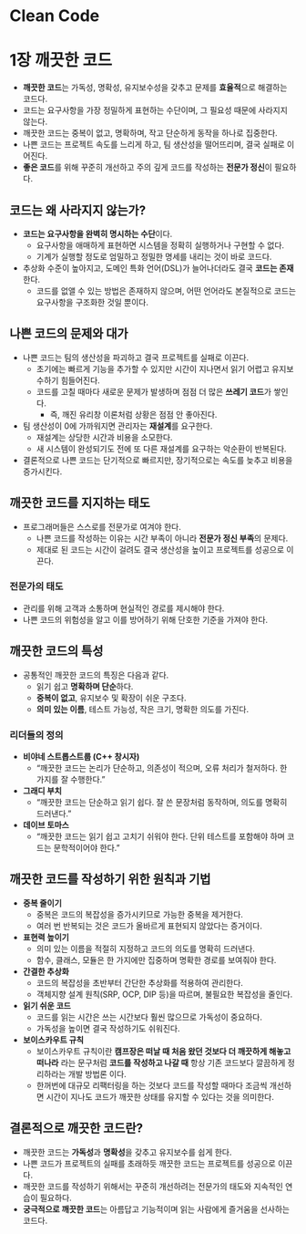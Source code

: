 # Clean Code

# 1장 깨끗한 코드

- **깨끗한 코드**는 가독성, 명확성, 유지보수성을 갖추고 문제를 **효율적**으로 해결하는 코드다.
- 코드는 요구사항을 가장 정밀하게 표현하는 수단이며, 그 필요성 때문에 사라지지 않는다.
- 깨끗한 코드는 중복이 없고, 명확하며, 작고 단순하게 동작을 하나로 집중한다.
- 나쁜 코드는 프로젝트 속도를 느리게 하고, 팀 생산성을 떨어뜨리며, 결국 실패로 이어진다.
- **좋은 코드**를 위해 꾸준히 개선하고 주의 깊게 코드를 작성하는 **전문가 정신**이 필요하다.

## 코드는 왜 사라지지 않는가?

- **코드는 요구사항을 완벽히 명시하는 수단**이다.
    - 요구사항을 애매하게 표현하면 시스템을 정확히 실행하거나 구현할 수 없다.
    - 기계가 실행할 정도로 엄밀하고 정밀한 명세를 내리는 것이 바로 코드다.
- 추상화 수준이 높아지고, 도메인 특화 언어(DSL)가 늘어나더라도 결국 **코드는 존재**한다.
    - 코드를 없앨 수 있는 방법은 존재하지 않으며, 어떤 언어라도 본질적으로 코드는 요구사항을 구조화한 것일 뿐이다.

## **나쁜 코드의 문제와 대가**

- 나쁜 코드는 팀의 생산성을 파괴하고 결국 프로젝트를 실패로 이끈다.
    - 초기에는 빠르게 기능을 추가할 수 있지만 시간이 지나면서 읽기 어렵고 유지보수하기 힘들어진다.
    - 코드를 고칠 때마다 새로운 문제가 발생하며 점점 더 많은 **쓰레기 코드**가 쌓인다.
        - 즉, 깨진 유리창 이론처럼 상황은 점점 안 좋아진다.
- 팀 생산성이 0에 가까워지면 관리자는 **재설계**를 요구한다.
    - 재설계는 상당한 시간과 비용을 소모한다.
    - 새 시스템이 완성되기도 전에 또 다른 재설계를 요구하는 악순환이 반복된다.
- 결론적으로 나쁜 코드는 단기적으로 빠르지만, 장기적으로는 속도를 늦추고 비용을 증가시킨다.

## **깨끗한 코드를 지지하는 태도**

- 프로그래머들은 스스로를 전문가로 여겨야 한다.
    - 나쁜 코드를 작성하는 이유는 시간 부족이 아니라 **전문가 정신 부족**의 문제다.
    - 제대로 된 코드는 시간이 걸려도 결국 생산성을 높이고 프로젝트를 성공으로 이끈다.

### **전문가의 태도**

- 관리를 위해 고객과 소통하며 현실적인 경로를 제시해야 한다.
- 나쁜 코드의 위험성을 알고 이를 방어하기 위해 단호한 기준을 가져야 한다.

## **깨끗한 코드의 특성**

- 공통적인 깨끗한 코드의 특징은 다음과 같다.
    - 읽기 쉽고 **명확하며 단순**하다.
    - **중복이 없고**, 유지보수 및 확장이 쉬운 구조다.
    - **의미 있는 이름**, 테스트 가능성, 작은 크기, 명확한 의도를 가진다.

### **리더들의 정의**

- **비야네 스트롭스트룹 (C++ 창시자)**
    - “깨끗한 코드는 논리가 단순하고, 의존성이 적으며, 오류 처리가 철저하다. 한 가지를 잘 수행한다.”
- **그래디 부치**
    - “깨끗한 코드는 단순하고 읽기 쉽다. 잘 쓴 문장처럼 동작하며, 의도를 명확히 드러낸다.”
- **데이브 토마스**
    - “깨끗한 코드는 읽기 쉽고 고치기 쉬워야 한다. 단위 테스트를 포함해야 하며 코드는 문학적이어야 한다.”

## **깨끗한 코드를 작성하기 위한 원칙과 기법**

- **중복 줄이기**
    - 중복은 코드의 복잡성을 증가시키므로 가능한 중복을 제거한다.
    - 여러 번 반복되는 것은 코드가 올바르게 표현되지 않았다는 증거이다.
- **표현력 높이기**
    - 의미 있는 이름을 적절히 지정하고 코드의 의도를 명확히 드러낸다.
    - 함수, 클래스, 모듈은 한 가지에만 집중하며 명확한 경로를 보여줘야 한다.
- **간결한 추상화**
    - 코드의 복잡성을 초반부터 간단한 추상화를 적용하여 관리한다.
    - 객체지향 설계 원칙(SRP, OCP, DIP 등)을 따르며, 불필요한 복잡성을 줄인다.
- **읽기 쉬운 코드**
    - 코드를 읽는 시간은 쓰는 시간보다 훨씬 많으므로 가독성이 중요하다.
    - 가독성을 높이면 결국 작성하기도 쉬워진다.
- **보이스카우트 규칙**
    - 보이스카우트 규칙이란 **캠프장은 떠날 때 처음 왔던 것보다 더 깨끗하게 해놓고 떠나라** 라는 문구처럼 **코드를 작성하고 나갈 때** 항상 기존 코드보다 깔끔하게 정리하라는 개발 방법론 이다.
    - 한꺼번에 대규모 리팩터링을 하는 것보다 코드를 작성할 때마다 조금씩 개선하면 시간이 지나도 코드가 깨끗한 상태를 유지할 수 있다는 것을 의미한다.

## 결론적으로 깨끗한 코드란?

- 깨끗한 코드는 **가독성**과 **명확성**을 갖추고 유지보수를 쉽게 한다.
- 나쁜 코드가 프로젝트의 실패를 초래하듯 깨끗한 코드는 프로젝트를 성공으로 이끈다.
- 깨끗한 코드를 작성하기 위해서는 꾸준히 개선하려는 전문가의 태도와 지속적인 연습이 필요하다.
- **궁극적으로 깨끗한 코드**는 아름답고 기능적이며 읽는 사람에게 즐거움을 선사하는 코드다.